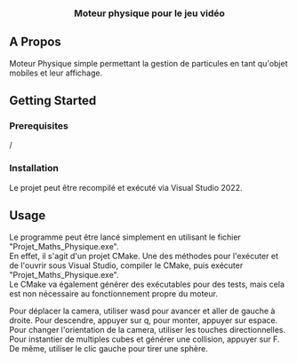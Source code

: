 <a name="readme-top"></a>

<h3 align="center">Moteur physique pour le jeu vidéo</h3>

<!-- ABOUT THE PROJECT -->
## A Propos

Moteur Physique simple permettant la gestion de particules en tant qu'objet mobiles et leur affichage.

<!-- GETTING STARTED -->
## Getting Started

### Prerequisites

/

### Installation

Le projet peut être recompilé et exécuté via Visual Studio 2022.

<!-- USAGE EXAMPLES -->
## Usage

Le programme peut être lancé simplement en utilisant le fichier "Projet_Maths_Physique.exe".   
En effet, il s'agit d'un projet CMake. Une des méthodes pour l'exécuter et de l'ouvrir sous Visual Studio, compiler le CMake, puis exécuter "Projet_Maths_Physique.exe".   
Le CMake va également générer des exécutables pour des tests, mais cela est non nécessaire au fonctionnement propre du moteur.

Pour déplacer la camera, utiliser wasd pour avancer et aller de gauche à droite. Pour descendre, appuyer sur q, pour monter, appuyer sur espace.
Pour changer l'orientation de la camera, utiliser les touches directionnelles.
Pour instantier de multiples cubes et générer une collision, appuyer sur F. De même, utiliser le clic gauche pour tirer une sphère.
